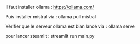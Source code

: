 Il faut installer ollama : https://ollama.com/


Puis installer mistral via : ollama pull mistral


Vérifier que le serveur ollama est bian lancé via : ollama serve


pour lancer steamlit :  streamlit run main.py